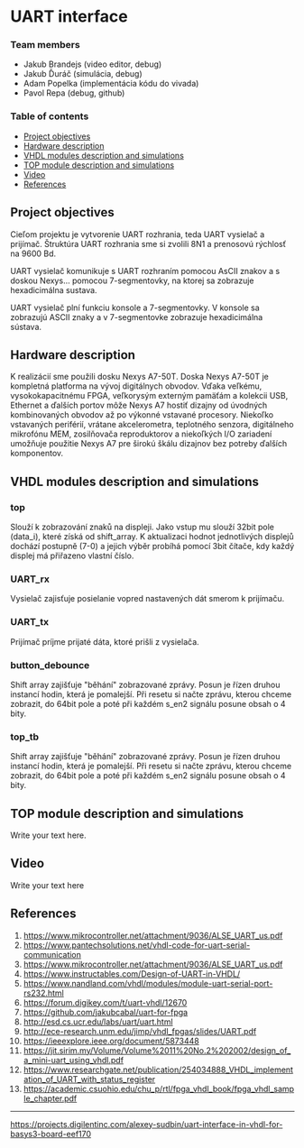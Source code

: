 # UART interface

### Team members

* Jakub Brandejs (video editor, debug)
* Jakub Ďuráč (simulácia, debug)
* Adam Popelka (implementácia kódu do vivada)
* Pavol Repa (debug, github)

### Table of contents

* [Project objectives](#objectives)
* [Hardware description](#hardware)
* [VHDL modules description and simulations](#modules)
* [TOP module description and simulations](#top)
* [Video](#video)
* [References](#references)

<a name="objectives"></a>

## Project objectives

Cieľom projektu je vytvorenie UART rozhrania, teda UART vysielač a prijímač. Štruktúra UART rozhrania sme si zvolili 8N1 a prenosovú rýchlosť na 9600 Bd. 

UART vysielač komunikuje s UART rozhraním pomocou AsCII znakov a s doskou Nexys... pomocou 7-segmentovky, na ktorej sa zobrazuje hexadicimálna sustava.

UART vysielač plní funkciu konsole a 7-segmentovky. V konsole sa zobrazujú ASCII znaky a v 7-segmentovke zobrazuje hexadicimálna sústava.

<a name="hardware"></a>

## Hardware description

K realizácií sme použili dosku Nexys A7-50T. Doska Nexys A7-50T je kompletná platforma na vývoj digitálnych obvodov. Vďaka veľkému, vysokokapacitnému FPGA, veľkorysým externým pamäťám a kolekcii USB, Ethernet a ďalších portov môže Nexys A7 hostiť dizajny od úvodných kombinovaných obvodov až po výkonné vstavané procesory. Niekoľko vstavaných periférií, vrátane akcelerometra, teplotného senzora, digitálneho mikrofónu MEM, zosilňovača reproduktorov a niekoľkých I/O zariadení umožňuje použitie Nexys A7 pre širokú škálu dizajnov bez potreby ďalších komponentov.

<a name="modules"></a>

## VHDL modules description and simulations



### top
Slouží k zobrazování znaků na displeji. Jako vstup mu slouží 32bit pole (data_i), které získá od shift_array. K aktualizaci hodnot jednotlivých displejů dochází postupně (7-0) a jejich výběr probíhá pomocí 3bit čítače, kdy každý displej má přiřazeno vlastní číslo.

### UART_rx
Vysielač zajisťuje posielanie vopred nastavených dát smerom k prijímaču.

### UART_tx
Prijímač príjme prijaté dáta, ktoré prišli z vysielača.

### button_debounce
Shift array zajišťuje "běhání" zobrazované zprávy. Posun je řízen druhou instancí hodin, která je pomalejší. Při resetu si načte zprávu, kterou chceme zobrazit, do 64bit pole a poté při každém s_en2 signálu posune obsah o 4 bity.

### top_tb
Shift array zajišťuje "běhání" zobrazované zprávy. Posun je řízen druhou instancí hodin, která je pomalejší. Při resetu si načte zprávu, kterou chceme zobrazit, do 64bit pole a poté při každém s_en2 signálu posune obsah o 4 bity.
<a name="top"></a>

## TOP module description and simulations

Write your text here.

<a name="video"></a>

## Video

Write your text here

<a name="references"></a>

## References

1. https://www.mikrocontroller.net/attachment/9036/ALSE_UART_us.pdf
2. https://www.pantechsolutions.net/vhdl-code-for-uart-serial-communication
3. https://www.mikrocontroller.net/attachment/9036/ALSE_UART_us.pdf
4. https://www.instructables.com/Design-of-UART-in-VHDL/
5. https://www.nandland.com/vhdl/modules/module-uart-serial-port-rs232.html
6. https://forum.digikey.com/t/uart-vhdl/12670
7. https://github.com/jakubcabal/uart-for-fpga
8. http://esd.cs.ucr.edu/labs/uart/uart.html
9. http://ece-research.unm.edu/jimp/vhdl_fpgas/slides/UART.pdf
10. https://ieeexplore.ieee.org/document/5873448
11. https://jit.sirim.my/Volume/Volume%2011%20No.2%202002/design_of_a_mini-uart_using_vhdl.pdf
12. https://www.researchgate.net/publication/254034888_VHDL_implementation_of_UART_with_status_register
13. https://academic.csuohio.edu/chu_p/rtl/fpga_vhdl_book/fpga_vhdl_sample_chapter.pdf
-----------------------------------
https://projects.digilentinc.com/alexey-sudbin/uart-interface-in-vhdl-for-basys3-board-eef170
